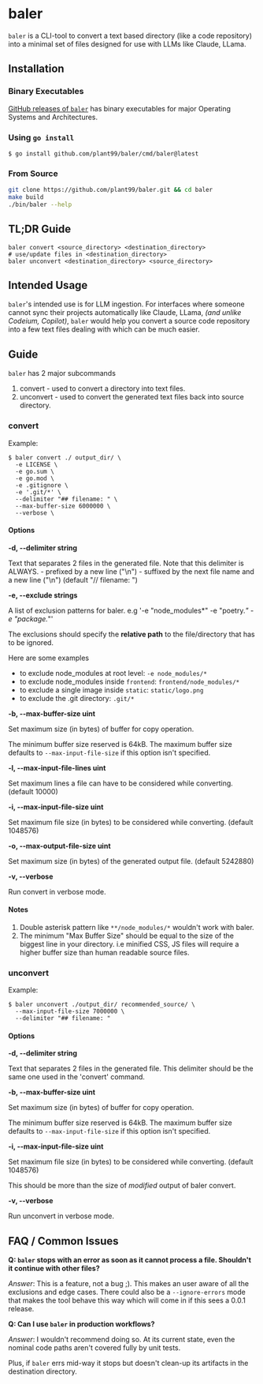 # baler

`baler` is a CLI-tool to convert a text based directory (like a code repository) into a minimal
set of files designed for use with LLMs like Claude, LLama.

## Installation

### Binary Executables

[GitHub releases of `baler`](https://github.com/plant99/baler/releases) has binary executables for major Operating Systems and Architectures.

### Using `go install`

    $ go install github.com/plant99/baler/cmd/baler@latest

### From Source

```sh
git clone https://github.com/plant99/baler.git && cd baler
make build
./bin/baler --help
```

## TL;DR Guide

```
baler convert <source_directory> <destination_directory>
# use/update files in <destination_directory>
baler unconvert <destination_directory> <source_directory>
```

## Intended Usage

`baler`'s intended use is for LLM ingestion.
For interfaces where someone cannot sync their projects automatically like Claude, LLama, *(and unlike Codeium, Copilot)*,
`baler` would help you convert a source code repository into a few text files dealing with which can be much easier.

## Guide

`baler` has 2 major subcommands

1. convert - used to convert a directory into text files.
2. unconvert - used to convert the generated text files back into source directory.

### convert

Example:

    $ baler convert ./ output_dir/ \
      -e LICENSE \
      -e go.sum \
      -e go.mod \
      -e .gitignore \
      -e '.git/*' \
      --delimiter "## filename: " \
      --max-buffer-size 6000000 \
      --verbose \

#### Options

**-d, --delimiter string**

Text that separates 2 files in the generated file.
Note that this delimiter is ALWAYS.
 	- prefixed by a new line ("\n")
 	- suffixed by the next file name and a new line ("\n") (default "// filename: ")

**-e, --exclude strings**

A list of exclusion patterns for baler. e.g '-e "node_modules*" -e "poetry.*" -e "package.*"'

The exclusions should specify the **relative path** to the file/directory that has to be ignored.

Here are some examples
  - to exclude node_modules at root level: `-e node_modules/*`
  - to exclude node_modules inside `frontend`: `frontend/node_modules/*`
  - to exclude a single image inside `static`: `static/logo.png`
  - to exclude the .git directory: `.git/*`

**-b, --max-buffer-size uint**

Set maximum size (in bytes) of buffer for copy operation.

The minimum buffer size reserved is 64kB.
The maximum buffer size defaults to `--max-input-file-size` if this option isn't specified.

**-l, --max-input-file-lines uint**

Set maximum lines a file can have to be considered while converting. (default 10000)

**-i, --max-input-file-size uint**

Set maximum file size (in bytes) to be considered while converting. (default 1048576)

**-o, --max-output-file-size uint**

Set maximum size (in bytes) of the generated output file. (default 5242880)

**-v, --verbose**

Run convert in verbose mode.


#### Notes

1. Double asterisk pattern like `**/node_modules/*` wouldn't work with baler.
2. The minimum "Max Buffer Size" should be equal to the size of the biggest line in your directory. i.e minified CSS, JS files
will require a higher buffer size than human readable source files.


### unconvert

Example:

    $ baler unconvert ./output_dir/ recommended_source/ \
      --max-input-file-size 7000000 \
      --delimiter "## filename: "

#### Options

**-d, --delimiter string**

Text that separates 2 files in the generated file.
This delimiter should be the same one used in the 'convert' command.

**-b, --max-buffer-size uint**

Set maximum size (in bytes) of buffer for copy operation.

The minimum buffer size reserved is 64kB.
The maximum buffer size defaults to `--max-input-file-size` if this option isn't specified.

**-i, --max-input-file-size uint**

Set maximum file size (in bytes) to be considered while converting. (default 1048576)

This should be more than the size of *modified* output of baler convert.

**-v, --verbose**

Run unconvert in verbose mode.

## FAQ / Common Issues

**Q: `baler` stops with an error as soon as it cannot process a file. Shouldn't it continue with other files?**

*Answer*: This is a feature, not a bug ;). This makes an user aware of all the exclusions and edge cases.
There could also be a `--ignore-errors` mode that makes the tool behave this way which will come in if this sees a 0.0.1 release.

**Q: Can I use `baler` in production workflows?**

*Answer*: I wouldn't recommend doing so. At its current state, even the nominal code paths aren't covered fully by unit tests.

Plus, if `baler` errs mid-way it stops but doesn't clean-up its artifacts in the destination directory.
